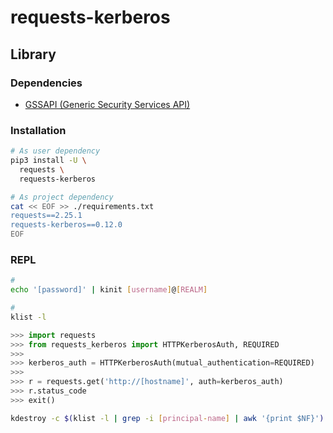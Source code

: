 # requests-kerberos

<!--
https://pypi.org/project/requests-kerberos/
https://github.com/whg517/StudySpark/blob/08f69c0b9e5ad75d86710187ba393b93b43ee7b9/tmp/d1.py
https://hadoopandspark.wordpress.com/2018/04/11/pyspark-an-error-occurred-while-calling-none-org-apache-spark-api-java-javasparkcontext/
-->

## Library

### Dependencies

- [GSSAPI (Generic Security Services API)](/gssapi.md)

### Installation

```sh
# As user dependency
pip3 install -U \
  requests \
  requests-kerberos

# As project dependency
cat << EOF >> ./requirements.txt
requests==2.25.1
requests-kerberos==0.12.0
EOF
```

### REPL

```sh
#
echo '[password]' | kinit [username]@[REALM]

#
klist -l
```

```py
>>> import requests
>>> from requests_kerberos import HTTPKerberosAuth, REQUIRED
>>>
>>> kerberos_auth = HTTPKerberosAuth(mutual_authentication=REQUIRED)
>>>
>>> r = requests.get('http://[hostname]', auth=kerberos_auth)
>>> r.status_code
>>> exit()
```

```sh
kdestroy -c $(klist -l | grep -i [principal-name] | awk '{print $NF}')
```
